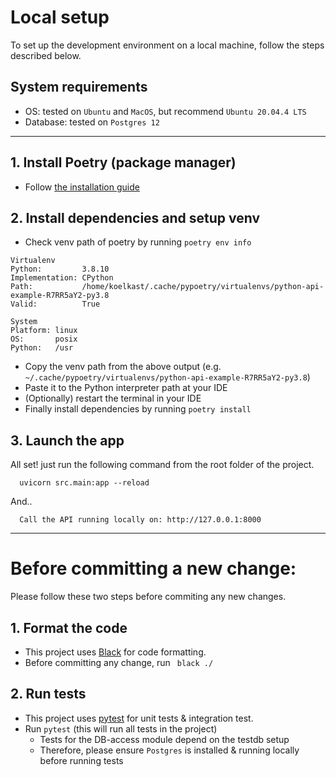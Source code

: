 # Local setup
To set up the development environment on a local machine, follow the steps described below.

## System requirements
- OS: tested on `Ubuntu` and `MacOS`, but recommend `Ubuntu 20.04.4 LTS`
- Database: tested on `Postgres 12`

---
## 1. Install Poetry (package manager)
- Follow [the installation guide](https://python-poetry.org/docs/#installation)

## 2. Install dependencies and setup venv 
- Check venv path of poetry by running `poetry env info` 
```
Virtualenv
Python:         3.8.10
Implementation: CPython
Path:           /home/koelkast/.cache/pypoetry/virtualenvs/python-api-example-R7RR5aY2-py3.8
Valid:          True

System
Platform: linux
OS:       posix
Python:   /usr
```
- Copy the venv path from the above output (e.g. `~/.cache/pypoetry/virtualenvs/python-api-example-R7RR5aY2-py3.8`) 
- Paste it to the Python interpreter path at your IDE
- (Optionally) restart the terminal in your IDE
- Finally install dependencies by running `poetry install`

## 3. Launch the app 
All set! just run the following command from the root folder of the project.
```
  uvicorn src.main:app --reload
```
And..
```
  Call the API running locally on: http://127.0.0.1:8000
```
---

# Before committing a new change:
Please follow these two steps before commiting any new changes.

## 1. Format the code
- This project uses [Black](https://black.readthedocs.io) for code formatting. 
- Before committing any change, run ` black ./`

## 2. Run tests
- This project uses [pytest](https://docs.pytest.org/en/7.1.x/) for unit tests & integration test. 
- Run `pytest` (this will run all tests in the project)
  - Tests for the DB-access module depend on the testdb setup
  - Therefore, please ensure `Postgres` is installed & running locally before running tests


